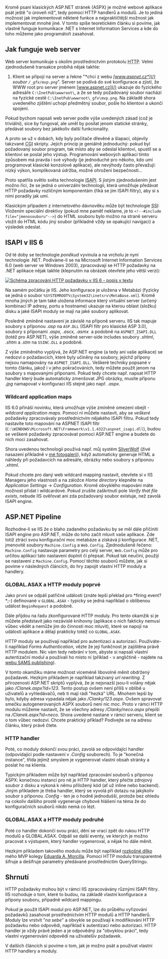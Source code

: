 <!-- dcterms:identifier = aspnetcz#10 -->
<!-- dcterms:title = Pohled do hlubin webserverovy duše (aneb jak fungují HTTP moduly a handlery) -->
<!-- dcterms:abstract = Kromě psaní klasických ASP.NET stránek (ASPX) je možné webové aplikace psát ještě "o úroveň níž", tedy pomocí HTTP handlerů a modulů. Je to jediná možnost jak implementovat některé funkce a nejpraktičtější možnost jak implementovat mnohé jiné. V tomto spíše teoretickém článku si povíme, jak vlastně funguje komunikace .NET s Internet Information Services a kde do toho můžeme jako programátoři zasahovat. -->
<!-- x4w:category = IT -->
<!-- np9:authorId = 1 -->
<!-- np9:authorEmail = michal.valasek@altairis.cz -->
<!-- dcterms:creator = Michal Altair Valášek -->
<!-- dcterms:created = 2005-01-10T03:55:09.127+01:00 -->
<!-- dcterms:date = 2005-01-10T03:55:09.127+01:00 -->

Kromě psaní klasických ASP.NET stránek (ASPX) je možné webové aplikace psát ještě "o úroveň níž", tedy pomocí HTTP handlerů a modulů. Je to jediná možnost jak implementovat některé funkce a nejpraktičtější možnost jak implementovat mnohé jiné. V tomto spíše teoretickém článku si povíme, jak vlastně funguje komunikace .NET s Internet Information Services a kde do toho můžeme jako programátoři zasahovat.

## Jak funguje web server

Web server komunikuje s okolím prostřednictvím protokolu <acronym title="Hypertext Transfer Protocol">HTTP</acronym>. Velmi zjednodušeně transakce probíhá nějak takhle:

1.  Klient se připojí na server a řekne "*chci z webu *[*www.aspnet.cz*](/)* soubor `/_gfx/mvp.png`*". 
Server se podívá do své konfigurace a zjistí, že WWW root pro server jménem [www.aspnet.cz](/) ukazuje do fyzického adresáře `C:\InetPub\wwwroot\`, a že se tedy požadovaný soubor nachází na fyzické cestě `C:\InetPub\wwwroot\_gfx\mvp.png`. 
Na základě shora uvedeného zjištění uchopí předmětný soubor, pošle ho klientovi a ukončí spojení.

Pokud bychom napsali web server podle výše uvedených zásad (což je triviální), sice by fungoval, ale uměl by posílat jenom statické stránky, předávat soubory bez jakékoliv další funkcionality.

A proto se už v dobách, kdy byly počítače dřevěné a šlapací, objevily takzvané <acronym title="Common Gateway Interface">CGI</acronym> skripty. Jejich princip je geniálně jednoduchý: pokud byl požadovaný soubor program, tak místo aby se odeslal klientovi, spustil se a klientovi se poslal jeho výstup. Programování webových aplikací tímto způsobem má pravda i své výhody (je jednoduché pro někoho, kdo umí programovat klasické konzolové aplikace), ale nevýhody často převažují: nízký výkon, komplikovaná údržba, možné ohrožení bezpečnosti... 

Proto spatřila světlo světa technologie <acronym title="Internet Server Application Programming Interface">ISAPI</acronym>. S jistým zjednodušením jest možno říci, že se jedná o univerzální technologii, která umožňuje předávat HTTP požadavky rozličným komponentám (říká se jim ISAPI filtry), aby si s nimi poradily jak umí. 

Klasickým případem z internetového dávnověku může být technologie <acronym title="Server-side Includes">SSI</acronym>: Vložením speciální direktivy (pokud mne paměť neklame, je to `<!--#include file="jmenosouboru"-->`) do HTML souboru bylo možno na straně serveru vložit do HTML kódu jiný soubor (příkladně vždy se opakující navigaci) a výsledek odeslat. 

## ISAPI v IIS 6

Od té doby se technologie *poněkud* vyvinula a na vrcholu je nyní technologie .NET. Podíváme-li se na Microsoft Internet Information Services 6.0 (web server ve Windows 2003), zpracovávají se HTTP požadavky na .NET aplikace nějak takhle (klepnutím na obrázek otevřete jeho větší verzi):

[![Schéma zpracování HTTP požadavku v IIS 6 - popis v textu](https://www.cdn.altairis.cz/Blog/2005/20050110-process-schema-lq.png "Schéma zpracování HTTP požadavku")](https://www.cdn.altairis.cz/Blog/2005/20050110-process-schema-hq.png)

Na samém počátku je IIS. Jeho konfigurace je uložena v Metabázi (fyzicky se jedná o soubor `%SYSTEMROOT%\System32\inetsrv\MetaBase.xml`). Kromě mnoha jiných je tam také uložena informace který virtuální server (určený kombinací IP adresy, portu a hostname) ukazuje na kterou oblast (složku) disku a jaké ISAPI moduly se mají na jaké soubory aplikovat.

Posledně zmíněné nastavení je závislé na příponě serveru. IIS tak mapuje soubory s příponou *.asp* na `ASP.DLL` (ISAPI filtr pro klasické ASP 3.0), soubory s příponami *.aspx, .ascx, .asmx*  a podobně na `ASPNET_ISAPI.DLL` (totéž pro ASP.NET), výše zmíněné server-side includes soubory *.shtml*, *.shtm* a *.stm* na `SSINC.DLL` a podobně.

Z výše zmíněného vyplývá, že ASP.NET engine (a tedy ani vaše aplikace) se nedozví o požadavcích, které byly učiněny na soubory, jejichž přípony nejsou namapovány na `ASPNET_ISAPI.DLL`. Veškeré techniky popsané v tomto článku, jakož i v jeho pokračováních, tedy můžete použít jenom na soubory s mapovanými příponami. Pokud tedy chcete např. napsat HTTP handler který bude automaticky zmenšovat JPG obrázky, musíte příponu *.jpg* namapovat v konfiguraci IIS stejně jako např. *.aspx*. 

### Wildcard application maps

IIS 6.0 přináší novinku, která umožňuje výše zmíněné omezení obejít - *wildcard application maps*. Pomocí ní můžete nastavit, aby se *veškeré* požadavky zpracovávaly prostřednictvím nějakého ISAPI filtru. Pokud tedy nastavíte toto mapování na ASPNET ISAPI filtr (`C:\WINDOWS\Microsoft.NET\Framework\v1.1.4322\aspnet_isapi.dll`), budou se veškeré požadavky zpracovávat pomocí ASP.NET engine a budete do nich moci zasahovat.

Shora uvedenou technologii používá např. můj systém [SilverWolf](http://software.altaircom.net/software/silverwolf.aspx) (živé nasazení příkladně v [mé fotogalerii](http://gallery.rider.cz/default.xhtml)), když automaticky generuje HTML a náhledy při požadavcích na adresáře, obrázky nebo soubory s příponou *.xhtml*.

Pokud chcete pro daný web wildcard mapping nastavit, otevřete si v IIS Manageru jeho vlastnosti a na záložce *Home directory* klepněte na *Application Settings* -> *Configuration*. Kromě obvyklého mapování máte možnost přidat i wildcardové. Pokud zrušíte zaškrtnutí pole *Verify that file exists*, nebude IIS ověřovat ani zda požadovaný soubor existuje, než zavolá ISAPI engine.

## ASP.NET Pipeline

Rozhodne-li se IIS že o blaho zadaného požadavku by se měl dále přičiniti ISAPI engine pro ASP.NET, může do toho začít mluvit vaše aplikace. Zde totiž ztrácí svou konfigurační moc metabáze a získává ji konfigurace .NET, jmenovitě soubory `Machine.Config` a `Web.Config`. Zjednodušeně řečeno: `Machine.Config` nastavuje parametry pro celý server, `Web.Config` může pro určitou aplikaci tato nastavení doplnit či přepsat. Pokud tak neučiní, použijí se nastavení z `Machine.Config`. Pomocí těchto souborů můžete, jak si povíme v následných článcích, do hry zapojit vlastní HTTP moduly a handlery.

### GLOBAL.ASAX a HTTP moduly poprvé

Jako první se odpálí patřičné události (znáte lepší překlad pro *firing event? *;-) definované v `GLOBAL.ASAX` - typicky se jedná například o oblíbenou událost `BeginRequest` a podobně.

Dále přijdou na řadu zkonfigurované HTTP moduly. Pro tento okamžik si je můžete představit jako nezávislé knihovny (aplikace o nich fakticky nemusí vůbec vědět a nemůže jim do činnosti moc mluvit), které se napojí na události aplikace a dělají prakticky totéž co `GLOBAL.ASAX`.

HTTP moduly se používají například pro autentizaci a autorizaci. Používáte-li například *Forms Authentication*, vězte že její funkčnost je zajištěna právě HTTP modulem. Nic vám tedy nebrání v tom, abyste si napsali vlastní autentizační modul a používali ho místo ní (příklad - v angličtině - najdete na [webu SAMS publishing](http://www.samspublishing.com/articles/article.asp?p=25466&seqNum=1)).

V tomto okamžiku máme možnost víceméně libovolně měnit obdržený požadavek. Hezkým příkladem je například takzvaný *url rewriting*. Z přirozenosti ASP.NET skriptů vyplývá, že je nejsnazší jsou-li volány nějak jako */Clanek.aspx?id=123*. Tento postup ovšem není příliš v oblibě u uživatelů a vyhledávačů, neb ti mají rádi "hezká" URL. Mnohem lepší by bylo, kdyby adresa vypadala nějak jako */Clanky/123.aspx*. Ovšem spravovat smečku autogenerovaných ASPX souborů není nic moc. Proto v rámci HTTP modulu můžeme nastavit, že se všechny adresy */Clanky/neco.aspx* přepíší na */Clanek.aspx?id=neco*. Shora uvedené nastane v rámci serveru, klient se o tom vůbec nedozví. Chcete praktický příklad? Podívejte se na adresu článku, který právě čtete.

### HTTP handler

Poté, co moduly dokončí svou práci, zavolá se odpovídající handler (odpovídající podle nastavení v *.Config* souborech). To je "konečná instance", třída jejímž smyslem je vygenerovat vlastní obsah stránky a poslat ho na klienta.

Typickým příkladem může být například zpracování souborů s příponou ASPX: konečnou instancí pro ně je HTTP handler, který přečte zdrojový soubor z disku a vykoná k němu přiložený kód (ať už inline nebo backend). Jiným příkladem je třeba handler, který se vyvolá při dotazu na jakýkoliv soubor s příponou *.Config* - ten je o hodně jednodušší, protože bez ohledu na cokoliv dalšího prostě vygeneruje chybové hlášení na téma že do konfiguračních souborů nikdo nemá co lézt.

### GLOBAL.ASAX a HTTP moduly podruhé

Poté co handler dokončí svou práci, dění se vrací zpět do rukou HTTP modulů a GLOBAL.ASAX. Odpálí se další eventy, ve kterých je možno pracovat s výstupem, který handler vygeneroval, a nějak ho dále měnit.

Hezkým příkladem takového modulu může být například [rozkošné dílko](http://www.mvps.org/emorcillo/dotnet/web/qse.shtml) mého MVP kolegy [Eduarda A. Morcilla](http://www.mvps.org/emorcillo/index.shtml). Pomocí HTTP modulu transparentně šifruje a dešifruje parametry předávané prostřednictím QueryStringu.

## Shrnutí

HTTP požadavky mohou být v rámci IIS zpracovávány různými ISAPI filtry. IIS rozhoduje o tom, které to budou, na základě vlastní konfigurace a přípony souboru, případně wildcard mappingu.

Pokud je použit ISAPI modul pro ASP.NET, lze do průběhu vyřizování požadavků zasahovat prostřednictvím HTTP modulů a HTTP handlerů. Moduly lze vrstvit "*na sebe*" a obvykle se používají k modifikování HTTP požadavku nebo odpovědi, například k autentizaci nebo autorizaci. HTTP handler je vždy právě jeden a je odpovědný za "obvyklou práci", tedy vlastní vygenerování odpovědi na uživatelův požadavek.

V dalších článcích si povíme o tom, jak je možno psát a používat vlastní HTTP handlery a moduly.